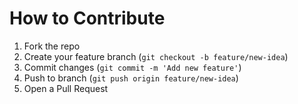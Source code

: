 # How to Contribute

1. Fork the repo  
2. Create your feature branch (`git checkout -b feature/new-idea`)  
3. Commit changes (`git commit -m 'Add new feature'`)  
4. Push to branch (`git push origin feature/new-idea`)  
5. Open a Pull Request  
